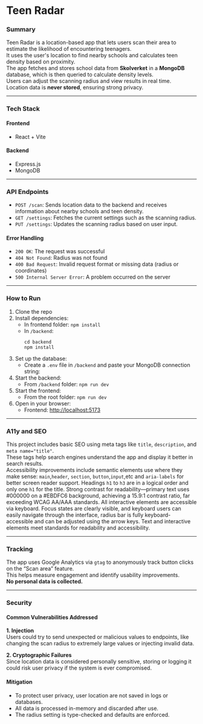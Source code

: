 # Teen Radar

### Summary
Teen Radar is a location-based app that lets users scan their area to estimate the likelihood of encountering teenagers.  
It uses the user's location to find nearby schools and calculates teen density based on proximity.  
The app fetches and stores school data from **Skolverket** in a **MongoDB** database, which is then queried to calculate density levels.  
Users can adjust the scanning radius and view results in real time.  
Location data is **never stored**, ensuring strong privacy.

---

### Tech Stack

#### Frontend
- React + Vite

#### Backend
- Express.js  
- MongoDB

---

### API Endpoints

- `POST /scan`: Sends location data to the backend and receives information about nearby schools and teen density.  
- `GET /settings`: Fetches the current settings such as the scanning radius.  
- `PUT /settings`: Updates the scanning radius based on user input.

#### Error Handling
- `200 OK`: The request was successful  
- `404 Not Found`: Radius was not found 
- `400 Bad Request`: Invalid request format or missing data (radius or coordinates) 
- `500 Internal Server Error`: A problem occurred on the server

---

### How to Run

1. Clone the repo  
2. Install dependencies:  
   - In frontend folder: `npm install`  
   - In `/backend`:  
     ```
     cd backend  
     npm install
     ```
3. Set up the database:  
   - Create a `.env` file in `/backend` and paste your MongoDB connection string:
4. Start the backend:  
   - From `/backend` folder: `npm run dev`  
5. Start the frontend:  
   - From the root folder: `npm run dev`  
6. Open in your browser:  
   - Frontend: [http://localhost:5173](http://localhost:5173)  
 

---

### A11y and SEO

This project includes basic SEO using meta tags like `title`, `description`, and `meta name="title"`.  
These tags help search engines understand the app and display it better in search results.  
Accessibility improvements include semantic elements use where they make sense: `main`,`header`, `section`, `button`,`input`,etc and `aria-labels` for better screen reader support.
Headings `h1` to `h3` are in a logical order and only one `h1` for the title.
 Strong contrast for readability—primary text uses #000000 on a #EBDFC6 background, achieving a 15.9:1 contrast ratio, far exceeding WCAG AA/AAA standards.
 All interactive elements are accessible via keyboard. Focus states are clearly visible, and keyboard users can easily navigate through the interface, radius bar is fully keyboard-accessible and can be adjusted using the arrow keys. Text and interactive elements meet standards for readability and accessibility.

---

### Tracking

The app uses Google Analytics via `gtag` to anonymously track button clicks on the “Scan area” feature.  
This helps measure engagement and identify usability improvements.  
**No personal data is collected.**

---

### Security

#### Common Vulnerabilities Addressed

**1. Injection**  
Users could try to send unexpected or malicious values to endpoints, like changing the scan radius to extremely large values or injecting invalid data.

**2. Cryptographic Failures**  
Since location data is considered personally sensitive, storing or logging it could risk user privacy if the system is ever compromised.

#### Mitigation

- To protect user privacy, user location are not saved in logs or databases.  
- All data is processed in-memory and discarded after use.  
- The radius setting is type-checked and defaults are enforced.

